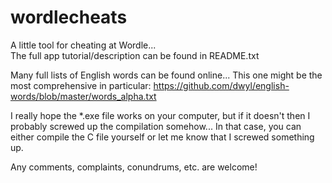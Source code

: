 # wordlecheats
A little tool for cheating at Wordle...
<br>
The full app tutorial/description can be found in README.txt

Many full lists of English words can be found online...
This one might be the most comprehensive in particular: <a>https://github.com/dwyl/english-words/blob/master/words_alpha.txt</a>

I really hope the *.exe file works on your computer, but if it doesn't then I probably screwed up the compilation somehow...
In that case, you can either compile the C file yourself or let me know that I screwed something up.

Any comments, complaints, conundrums, etc. are welcome!
